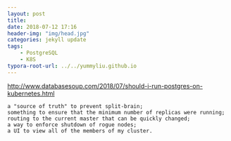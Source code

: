 ```yaml
---
layout: post
title: 
date: 2018-07-12 17:16
header-img: "img/head.jpg"
categories: jekyll update
tags:
    - PostgreSQL
    - K8S
typora-root-url: ../../yummyliu.github.io
---
```

http://www.databasesoup.com/2018/07/should-i-run-postgres-on-kubernetes.html
```
a "source of truth" to prevent split-brain;
something to ensure that the minimum number of replicas were running;
routing to the current master that can be quickly changed;
a way to enforce shutdown of rogue nodes;
a UI to view all of the members of my cluster.
```
